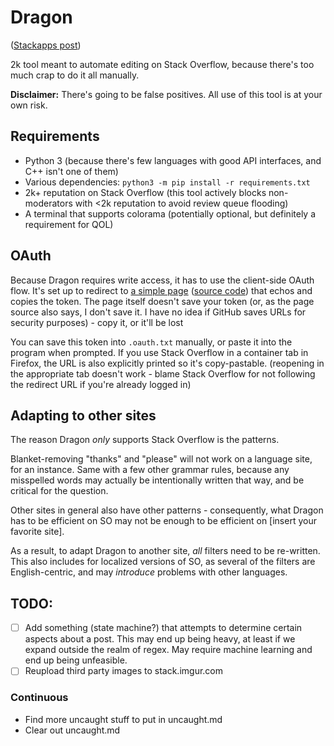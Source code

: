 # Dragon

([Stackapps post](https://stackapps.com/q/8940/69829))

2k tool meant to automate editing on Stack Overflow, because there's too much crap to do it all manually.

**Disclaimer:** There's going to be false positives. All use of this tool is at your own risk.

## Requirements
* Python 3 (because there's few languages with good API interfaces, and C++ isn't one of them)
* Various dependencies: `python3 -m pip install -r requirements.txt`
* 2k+ reputation on Stack Overflow (this tool actively blocks non-moderators with &lt;2k reputation to avoid review queue flooding)
* A terminal that supports colorama (potentially optional, but definitely a requirement for QOL)

## OAuth

Because Dragon requires write access, it has to use the client-side OAuth flow. It's set up to redirect to [a simple page](https://lunarwatcher.github.io/Dragon/token_echo.html) ([source code](https://github.com/LunarWatcher/Dragon/blob/master/docs/token_echo.html)) that echos and copies the token. The page itself doesn't save your token (or, as the page source also says, I don't save it. I have no idea if GitHub saves URLs for security purposes) - copy it, or it'll be lost

You can save this token into `.oauth.txt` manually, or paste it into the program when prompted. If you use Stack Overflow in a container tab in Firefox, the URL is also explicitly printed so it's copy-pastable. (reopening in the appropriate tab doesn't work - blame Stack Overflow for not following the redirect URL if you're already logged in)

## Adapting to other sites

The reason Dragon _only_ supports Stack Overflow is the patterns.

Blanket-removing "thanks" and "please" will not work on a language site, for an instance. Same with a few other grammar rules, because any misspelled words may actually be intentionally written that way, and be critical for the question.

Other sites in general also have other patterns - consequently, what Dragon has to be efficient on SO may not be enough to be efficient on [insert your favorite site].

As a result, to adapt Dragon to another site, _all_ filters need to be re-written. This also includes for localized versions of SO, as several of the filters are English-centric, and may _introduce_ problems with other languages.

## TODO:

* [ ] Add something (state machine?) that attempts to determine certain aspects about a post. This may end up being heavy, at least if we expand outside the realm of regex. May require machine learning and end up being unfeasible.
* [ ] Reupload third party images to stack.imgur.com
 
### Continuous
* Find more uncaught stuff to put in uncaught.md
* Clear out uncaught.md
